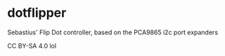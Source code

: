 # dotflipper
Sebastius' Flip Dot controller, based on the PCA9865 i2c port expanders

CC BY-SA 4.0
lol
